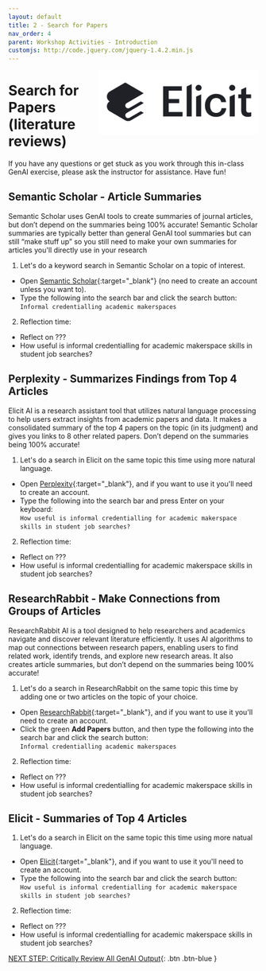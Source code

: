```yaml
---
layout: default
title: 2 - Search for Papers
nav_order: 4
parent: Workshop Activities - Introduction
customjs: http://code.jquery.com/jquery-1.4.2.min.js
---
```

<img src="images/2-elicit-logo.png" style="float:right;width:320px;" alt="Elicit.ai logo"> 

# Search for Papers (literature reviews)

If you have any questions or get stuck as you work through this in-class GenAI exercise, please ask the instructor for assistance.  Have fun!

## Semantic Scholar - Article Summaries
Semantic Scholar uses GenAI tools to create summaries of journal articles, but don’t depend on the summaries being 100% accurate! Semantic Scholar summaries are typically better than general GenAI tool summaries but can still “make stuff up” so you still need to make your own summaries for articles you'll directly use in your research

1. Let's do a keyword search in Semantic Scholar on a topic of interest.
  - Open [Semantic Scholar](https://www.semanticscholar.org/){:target="_blank"} (no need to create an account unless you want to).
  - Type the following into the search bar and click the search button:
<br>```Informal credentialling academic makerspaces```<br>
2. Reflection time:
  - Reflect on ???
  - How useful is informal credentialling for academic makerspace skills in student job searches?

## Perplexity - Summarizes Findings from Top 4 Articles
Elicit AI is a research assistant tool that utilizes natural language processing to help users extract insights from academic papers and data. It makes a consolidated summary of the top 4 papers on the topic (in its judgment) and gives you links to 8 other related papers. Don’t depend on the summaries being 100% accurate!

1. Let's do a search in Elicit on the same topic this time using more natural language.
  - Open [Perplexity]([https://elicit.com/](https://www.perplexity.ai/)){:target="_blank"}, and if you want to use it you'll need to create an account.
  - Type the following into the search bar and press Enter on your keyboard:
<br>```How useful is informal credentialling for academic makerspace skills in student job searches?```<br>
2. Reflection time:
  - Reflect on ???
  - How useful is informal credentialling for academic makerspace skills in student job searches?

## ResearchRabbit - Make Connections from Groups of Articles
ResearchRabbit AI is a tool designed to help researchers and academics navigate and discover relevant literature efficiently. It uses AI algorithms to map out connections between research papers, enabling users to find related work, identify trends, and explore new research areas. It also creates article summaries, but don’t depend on the summaries being 100% accurate!

1. Let's do a search in ResearchRabbit on the same topic this time by adding one or two articles on the topic of your choice.
  - Open [ResearchRabbit]([https://elicit.com/](https://researchrabbitapp.com/)){:target="_blank"}, and if you want to use it you'll need to create an account.
  - Click the green **Add Papers** button, and then type the following into the search bar and click the search button:
<br>```Informal credentialling academic makerspaces```<br>
2. Reflection time:
  - Reflect on ???
  - How useful is informal credentialling for academic makerspace skills in student job searches?

## Elicit - Summaries of Top 4 Articles
1. Let's do a search in Elicit on the same topic this time using more natual language.
  - Open [Elicit](https://elicit.com/){:target="_blank"}, and if you want to use it you'll need to create an account.
  - Type the following into the search bar and click the search button:
<br>```How useful is informal credentialling for academic makerspace skills in student job searches?```<br>
2. Reflection time:
  - Reflect on ???
  - How useful is informal credentialling for academic makerspace skills in student job searches?

[NEXT STEP: Critically Review All GenAI Output](3-critical-review.html){: .btn .btn-blue }
